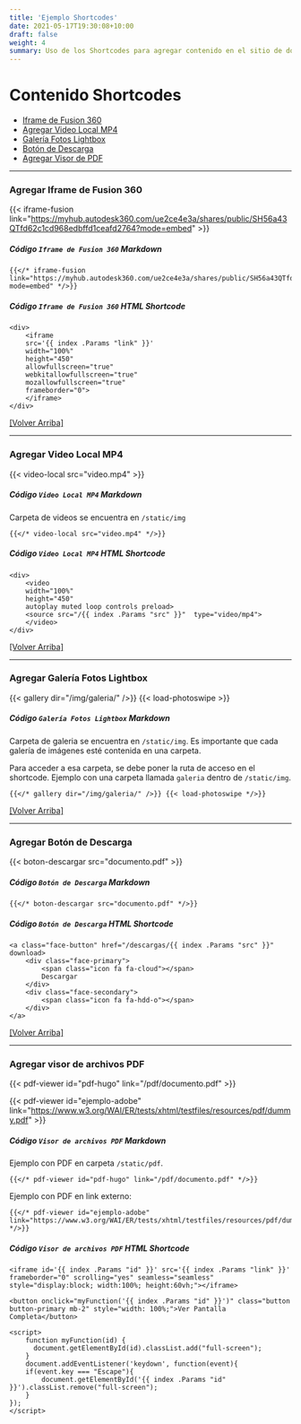 ```yaml
---
title: 'Ejemplo Shortcodes'
date: 2021-05-17T19:30:08+10:00
draft: false
weight: 4
summary: Uso de los Shortcodes para agregar contenido en el sitio de documentación.
---
```


<!-- Ejemplo Shortcodes -->

# Contenido Shortcodes

- [Iframe de Fusion 360](#agregar-iframe-de-fusion-360)
- [Agregar Video Local MP4](#agregar-video-local-mp4)
- [Galería Fotos Lightbox](#agregar-galería-fotos-lightbox)
- [Botón de Descarga](#agregar-botón-de-descarga)
- [Agregar Visor de PDF](#agregar-visor-de-archivos-pdf)

<!-- Agregar Iframe de Fusion 360 -->
---

### Agregar Iframe de Fusion 360

{{< iframe-fusion link="https://myhub.autodesk360.com/ue2ce4e3a/shares/public/SH56a43QTfd62c1cd968edbffd1ceafd2764?mode=embed" >}}

##### Código `Iframe de Fusion 360` Markdown 

```
{{</* iframe-fusion link="https://myhub.autodesk360.com/ue2ce4e3a/shares/public/SH56a43QTfd62c1cd968edbffd1ceafd2764?mode=embed" */>}}
```

##### Código `Iframe de Fusion 360` HTML Shortcode 

```
<div>
    <iframe 
    src='{{ index .Params "link" }}'
    width="100%" 
    height="450" 
    allowfullscreen="true" 
    webkitallowfullscreen="true" 
    mozallowfullscreen="true"  
    frameborder="0">
    </iframe>    
</div>
```

[[Volver Arriba]](#contenido-shortcodes)

<!-- Agregar Video Local MP4 -->
---

### Agregar Video Local MP4

{{< video-local src="video.mp4" >}}

##### Código `Video Local MP4` Markdown 

Carpeta de videos se encuentra en `/static/img`

```
{{</* video-local src="video.mp4" */>}}
```

##### Código `Video Local MP4` HTML Shortcode 

```
<div>
    <video 
    width="100%" 
    height="450" 
    autoplay muted loop controls preload>
    <source src="/{{ index .Params "src" }}"  type="video/mp4">
    </video>
</div>
```

[[Volver Arriba]](#contenido-shortcodes)
 
<!-- Agregar Galería Fotos Lightbox -->
---

### Agregar Galería Fotos Lightbox

{{< gallery dir="/img/galeria/" />}} {{< load-photoswipe >}}

##### Código `Galería Fotos Lightbox` Markdown 

Carpeta de galeria se encuentra en `/static/img`. Es importante que cada galería de imágenes esté contenida en una carpeta.

Para acceder a esa carpeta, se debe poner la ruta de acceso en el shortcode. Ejemplo con una carpeta llamada `galeria` dentro de `/static/img`.

```
{{</* gallery dir="/img/galeria/" />}} {{< load-photoswipe */>}}
```

[[Volver Arriba]](#contenido-shortcodes)

<!-- Agregar Botón de Descarga -->
---

### Agregar Botón de Descarga

{{< boton-descargar src="documento.pdf" >}}

##### Código `Botón de Descarga` Markdown 

```
{{</* boton-descargar src="documento.pdf" */>}}
```

##### Código `Botón de Descarga` HTML Shortcode 

```
<a class="face-button" href="/descargas/{{ index .Params "src" }}" download>
    <div class="face-primary">
        <span class="icon fa fa-cloud"></span>
        Descargar
    </div>
    <div class="face-secondary">
        <span class="icon fa fa-hdd-o"></span>
    </div>
</a>
```

[[Volver Arriba]](#contenido-shortcodes)

<!-- Agregar visor de archivos PDF -->
---

### Agregar visor de archivos PDF

{{< pdf-viewer id="pdf-hugo" link="/pdf/documento.pdf"  >}}

{{< pdf-viewer id="ejemplo-adobe" link="https://www.w3.org/WAI/ER/tests/xhtml/testfiles/resources/pdf/dummy.pdf"  >}}

##### Código `Visor de archivos PDF` Markdown 

Ejemplo con PDF en carpeta `/static/pdf`.

```
{{</* pdf-viewer id="pdf-hugo" link="/pdf/documento.pdf" */>}}
```

Ejemplo con PDF en link externo:

```
{{</* pdf-viewer id="ejemplo-adobe" link="https://www.w3.org/WAI/ER/tests/xhtml/testfiles/resources/pdf/dummy.pdf" */>}}
```

##### Código `Visor de archivos PDF` HTML Shortcode 

```
<iframe id='{{ index .Params "id" }}' src='{{ index .Params "link" }}'
frameborder="0" scrolling="yes" seamless="seamless" style="display:block; width:100%; height:60vh;"></iframe>

<button onclick="myFunction('{{ index .Params "id" }}')" class="button button-primary mb-2" style="width: 100%;">Ver Pantalla Completa</button>

<script>
    function myFunction(id) {
      document.getElementById(id).classList.add("full-screen");
    }
    document.addEventListener('keydown', function(event){
	if(event.key === "Escape"){
        document.getElementById('{{ index .Params "id" }}').classList.remove("full-screen");
	}
});
</script>
```


